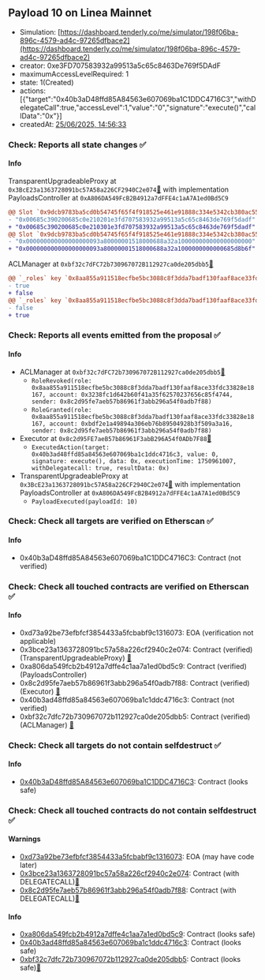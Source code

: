 ## Payload 10 on Linea Mainnet

- Simulation: [https://dashboard.tenderly.co/me/simulator/198f06ba-896c-4579-ad4c-97265dfbace2](https://dashboard.tenderly.co/me/simulator/198f06ba-896c-4579-ad4c-97265dfbace2)
- creator: 0xe3FD707583932a99513a5c65c8463De769f5DAdF
- maximumAccessLevelRequired: 1
- state: 1(Created)
- actions: [{"target":"0x40b3aD48ffd85A84563e607069ba1C1DDC4716C3","withDelegateCall":true,"accessLevel":1,"value":"0","signature":"execute()","callData":"0x"}]
- createdAt: [25/06/2025, 14:56:33](https://lineascan.build/tx/0x5c4be2818f897b92f1894b9d1e2de96c84000c7f8bbca190eb7c7d93e1ceed39)

### Check: Reports all state changes :white_check_mark:

#### Info


TransparentUpgradeableProxy at `0x3BcE23a1363728091bc57A58a226CF2940C2e074`[:ghost:](https://github.com/bgd-labs/aave-address-book "GovernanceV3Linea.PAYLOADS_CONTROLLER") with implementation PayloadsController at `0xA806DA549FcB2B4912a7dFFE4c1aA7A1ed0Bd5C9`
```diff
@@ Slot `0x9dcb9783ba5cd0b54745f65f4f918525e461e91888c334e5342cb380ac558d53` @@
- "0x00685c390200685c0e210201e3fd707583932a99513a5c65c8463de769f5dadf"
+ "0x00685c390200685c0e210301e3fd707583932a99513a5c65c8463de769f5dadf"
@@ Slot `0x9dcb9783ba5cd0b54745f65f4f918525e461e91888c334e5342cb380ac558d54` @@
- "0x000000000000000000093a80000001518000688a32a100000000000000000000"
+ "0x000000000000000000093a80000001518000688a32a1000000000000685d8b6f"
```

ACLManager at `0xbf32c7dFC72b730967072B112927ca0de205dbb5`[:ghost:](https://github.com/bgd-labs/aave-address-book "AaveV3Linea.ACL_MANAGER")
```diff
@@ `_roles` key `0x8aa855a911518ecfbe5bc3088c8f3dda7badf130faaf8ace33fdc33828e18167.members.0x3238fc1d642b60f41a35f62570237656c85f4744` @@
- true
+ false
@@ `_roles` key `0x8aa855a911518ecfbe5bc3088c8f3dda7badf130faaf8ace33fdc33828e18167.members.0xbdf2e1a49894a306eb76b89504928b3f509a3a16` @@
- false
+ true
```


### Check: Reports all events emitted from the proposal :white_check_mark:

#### Info

- ACLManager at `0xbf32c7dFC72b730967072B112927ca0de205dbb5`[:ghost:](https://github.com/bgd-labs/aave-address-book "AaveV3Linea.ACL_MANAGER")
  - `RoleRevoked(role: 0x8aa855a911518ecfbe5bc3088c8f3dda7badf130faaf8ace33fdc33828e18167, account: 0x3238fc1d642b60f41a35f62570237656c85f4744, sender: 0x8c2d95fe7aeb57b86961f3abb296a54f0adb7f88)`
  - `RoleGranted(role: 0x8aa855a911518ecfbe5bc3088c8f3dda7badf130faaf8ace33fdc33828e18167, account: 0xbdf2e1a49894a306eb76b89504928b3f509a3a16, sender: 0x8c2d95fe7aeb57b86961f3abb296a54f0adb7f88)`
- Executor at `0x8c2d95FE7aeB57b86961F3abB296A54f0ADb7F88`[:ghost:](https://github.com/bgd-labs/aave-address-book "AaveV3Linea.ACL_ADMIN, GovernanceV3Linea.EXECUTOR_LVL_1")
  - `ExecutedAction(target: 0x40b3ad48ffd85a84563e607069ba1c1ddc4716c3, value: 0, signature: execute(), data: 0x, executionTime: 1750961007, withDelegatecall: true, resultData: 0x)`
- TransparentUpgradeableProxy at `0x3BcE23a1363728091bc57A58a226CF2940C2e074`[:ghost:](https://github.com/bgd-labs/aave-address-book "GovernanceV3Linea.PAYLOADS_CONTROLLER") with implementation PayloadsController at `0xA806DA549FcB2B4912a7dFFE4c1aA7A1ed0Bd5C9`
  - `PayloadExecuted(payloadId: 10)`

### Check: Check all targets are verified on Etherscan :white_check_mark:

#### Info

- 0x40b3aD48ffd85A84563e607069ba1C1DDC4716C3: Contract (not verified) 

### Check: Check all touched contracts are verified on Etherscan :white_check_mark:

#### Info

- 0xd73a92be73efbfcf3854433a5fcbabf9c1316073: EOA (verification not applicable)
- 0x3bce23a1363728091bc57a58a226cf2940c2e074: Contract (verified) (TransparentUpgradeableProxy) [:ghost:](https://github.com/bgd-labs/aave-address-book "GovernanceV3Linea.PAYLOADS_CONTROLLER")
- 0xa806da549fcb2b4912a7dffe4c1aa7a1ed0bd5c9: Contract (verified) (PayloadsController) 
- 0x8c2d95fe7aeb57b86961f3abb296a54f0adb7f88: Contract (verified) (Executor) [:ghost:](https://github.com/bgd-labs/aave-address-book "AaveV3Linea.ACL_ADMIN, GovernanceV3Linea.EXECUTOR_LVL_1")
- 0x40b3ad48ffd85a84563e607069ba1c1ddc4716c3: Contract (not verified) 
- 0xbf32c7dfc72b730967072b112927ca0de205dbb5: Contract (verified) (ACLManager) [:ghost:](https://github.com/bgd-labs/aave-address-book "AaveV3Linea.ACL_MANAGER")

### Check: Check all targets do not contain selfdestruct :white_check_mark:

#### Info

- [0x40b3aD48ffd85A84563e607069ba1C1DDC4716C3](https://lineascan.build/address/0x40b3aD48ffd85A84563e607069ba1C1DDC4716C3): Contract (looks safe)

### Check: Check all touched contracts do not contain selfdestruct :white_check_mark:

#### Warnings

- [0xd73a92be73efbfcf3854433a5fcbabf9c1316073](https://lineascan.build/address/0xd73a92be73efbfcf3854433a5fcbabf9c1316073): EOA (may have code later)
- [0x3bce23a1363728091bc57a58a226cf2940c2e074](https://lineascan.build/address/0x3bce23a1363728091bc57a58a226cf2940c2e074): Contract (with DELEGATECALL)[:ghost:](https://github.com/bgd-labs/aave-address-book "GovernanceV3Linea.PAYLOADS_CONTROLLER")
- [0x8c2d95fe7aeb57b86961f3abb296a54f0adb7f88](https://lineascan.build/address/0x8c2d95fe7aeb57b86961f3abb296a54f0adb7f88): Contract (with DELEGATECALL)[:ghost:](https://github.com/bgd-labs/aave-address-book "AaveV3Linea.ACL_ADMIN, GovernanceV3Linea.EXECUTOR_LVL_1")

#### Info

- [0xa806da549fcb2b4912a7dffe4c1aa7a1ed0bd5c9](https://lineascan.build/address/0xa806da549fcb2b4912a7dffe4c1aa7a1ed0bd5c9): Contract (looks safe)
- [0x40b3ad48ffd85a84563e607069ba1c1ddc4716c3](https://lineascan.build/address/0x40b3ad48ffd85a84563e607069ba1c1ddc4716c3): Contract (looks safe)
- [0xbf32c7dfc72b730967072b112927ca0de205dbb5](https://lineascan.build/address/0xbf32c7dfc72b730967072b112927ca0de205dbb5): Contract (looks safe)[:ghost:](https://github.com/bgd-labs/aave-address-book "AaveV3Linea.ACL_MANAGER")

